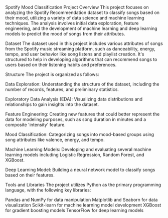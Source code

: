 Spotify Mood Classification Project
Overview
This project focuses on analyzing the Spotify Recommendation dataset to classify songs based on their mood, utilizing a variety of data science and machine learning techniques. The analysis involves initial data exploration, feature engineering, and the development of machine learning and deep learning models to predict the mood of songs from their attributes.

Dataset
The dataset used in this project includes various attributes of songs from the Spotify music streaming platform, such as danceability, energy, tempo, and user behavior like song listens and playlist creation. It's structured to help in developing algorithms that can recommend songs to users based on their listening habits and preferences.

Structure
The project is organized as follows:

Data Exploration: Understanding the structure of the dataset, including the number of records, features, and preliminary statistics.

Exploratory Data Analysis (EDA): Visualizing data distributions and relationships to gain insights into the dataset.

Feature Engineering: Creating new features that could better represent the data for modeling purposes, such as song duration in minutes and a composite 'intensity' feature.

Mood Classification: Categorizing songs into mood-based groups using song attributes like valence, energy, and tempo.

Machine Learning Models: Developing and evaluating several machine learning models including Logistic Regression, Random Forest, and XGBoost.

Deep Learning Model: Building a neural network model to classify songs based on their features.

Tools and Libraries
The project utilizes Python as the primary programming language, with the following key libraries:

Pandas and NumPy for data manipulation
Matplotlib and Seaborn for data visualization
Scikit-learn for machine learning model development
XGBoost for gradient boosting models
TensorFlow for deep learning models
